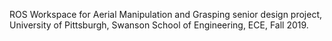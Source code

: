 ROS Workspace for Aerial Manipulation and Grasping senior design project, University of Pittsburgh, Swanson School of Engineering, ECE, Fall 2019. 

